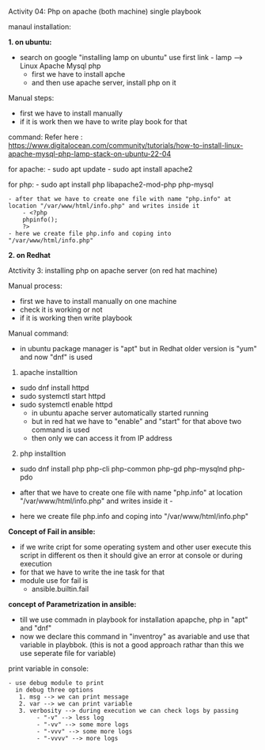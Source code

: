 Activity 04: Php on apache (both machine) single playbook

manaul installation:

**1. on ubuntu:**

- search on google "installing lamp on ubuntu" use first link
      - lamp --> Linux Apache Mysql php
  - first we have to install apche 
  - and then use apache server, install php on it

Manual steps:
  - first we have to install manually 
  - if it is work then we have to write play book for that

command:
   Refer here : https://www.digitalocean.com/community/tutorials/how-to-install-linux-apache-mysql-php-lamp-stack-on-ubuntu-22-04

  for apache:
    - sudo apt update
    - sudo apt install apache2
  
  for php: 
    - sudo apt install php libapache2-mod-php php-mysql

    - after that we have to create one file with name "php.info" at location "/var/www/html/info.php" and writes inside it 
        - <?php
        phpinfo();
        ?>
    - here we create file php.info and coping into "/var/www/html/info.php"



**2. on Redhat**


Atctivity 3: installing php on apache server (on red hat machine)

Manual process:

 - first we have to install manually on one machine 
 - check it is working or not 
 - if it is working then write playbook

Manual command:

- in ubuntu package manager is "apt" but in Redhat older version is "yum" and now "dnf" is used

1. apache installtion

 - sudo dnf install httpd  
 - sudo systemctl start httpd 
 - sudo systemctl enable httpd 
    * in ubuntu apache server automatically started running
    * but in red hat we have to "enable" and "start" for that above two command is used
    * then only we can access it from IP address

2. php installtion

 - sudo dnf install php php-cli php-common php-gd php-mysqlnd php-pdo 

- after that we have to create one file with name "php.info" at location "/var/www/html/info.php" and writes inside it 
        - <?php
        phpinfo();
        ?>
- here we create file php.info and coping into "/var/www/html/info.php"


**Concept of Fail in ansible:**

  - if we write cript for some operating system and other user execute this script in different os then it should give an error at console or during execution
  - for that we have to write the ine task for that
  - module use for fail is
    - ansible.builtin.fail


**concept of Parametrization in ansible:**

  - till we use commadn in playbook for installation apapche, php in "apt" and "dnf"
  - now we declare this command in "inventroy" as avariable and use that variable in playbbok. (this is not a good approach rathar than this we use seperate file for variable)

  print variable in console:

    - use debug module to print
      in debug three options
       1. msg --> we can print message
       2. var --> we can print variable
       3. verbosity --> during execution we can check logs by passing 
            - "-v" --> less log
            - "-vv" --> some more logs
            - "-vvv" --> some more logs
            - "-vvvv" --> more logs

        
